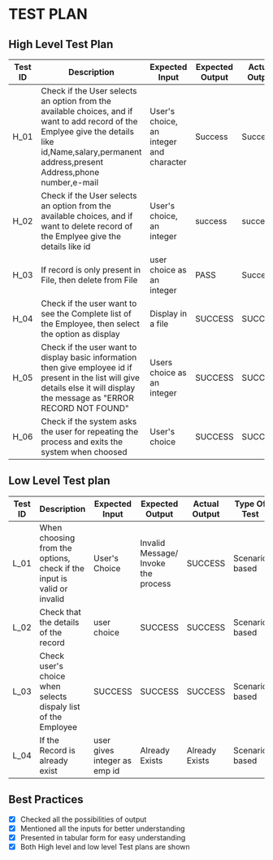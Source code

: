 # TEST PLAN
## High Level Test Plan
| Test ID | Description | Expected Input | Expected Output | Actual Output | Type Of Test |
| ------- | ----------- | -------------- | --------------- | ------------- | ------------ |
| H_01 | Check if the User selects an option from the available choices, and if want to add record of the Emplyee give the details like id,Name,salary,permanent address,present Address,phone number,e-mail | User's choice, an integer and character | Success | Success | Requirement based |
| H_02 | Check if the User selects an option from the available choices, and if want to delete record of the Emplyee give the details like id | User's choice, an integer | success | success | Requirement based |
| H_03 | If record is only present in File, then delete from File | 	user choice as an integer | PASS | Success | Technical |
| H_04 | Check if the user want to see the Complete list of the Employee, then select the option as display | Display in a file | SUCCESS | SUCCESS | S	Required based |
| H_05 | Check if the user want to display basic information then give employee id if present in the list will give details else it will display the message as "ERROR RECORD NOT FOUND" | Users choice as an integer | SUCCESS | SUCCESS | 	Required based |
| H_06 | Check if the system asks the user for repeating the process and exits the system when choosed | User's choice | SUCCESS | SUCCESS | Scenario based |

## Low Level Test plan
| Test ID | Description | Expected Input | Expected Output | Actual Output | Type Of Test |
| ------- | ----------- | -------------- | --------------- | ------------- | ------------ |
| L_01 | When choosing from the options, check if the input is valid or invalid | User's Choice | Invalid Message/ Invoke the process | SUCCESS | Scenario based |
| L_02 | Check that the details of the record | user choice | SUCCESS | SUCCESS | Scenario based |
| L_03 | Check user's choice when selects dispaly list of the Employee | SUCCESS | SUCCESS | SUCCESS | Scenario based |
| L_04 | If the Record is already exist | user gives integer as emp id | Already Exists | Already Exists | Scenario based |

## Best Practices
- [x] Checked all the possibilities of output
- [x] Mentioned all the inputs for better understanding
- [x] Presented in tabular form for easy understanding
- [x] Both High level and low level Test plans are shown
